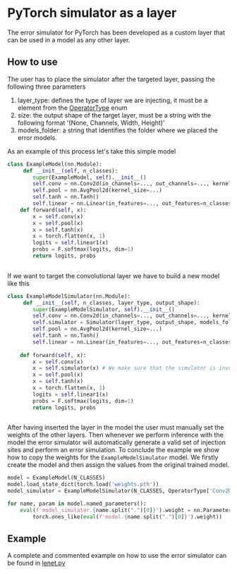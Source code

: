 # PyTorch simulator as a layer

The error simulator for PyTorch has been developed as a custom layer that can 
be used in a model as any other layer.
## How to use
The user has to place the simulator after the targeted layer, passing the following
three parameters
1. layer_type: defines the type of layer we are injecting, it must be a element from the [OperatorType](../../src/operators.py) enum
2. size: the output shape of the target layer, must be a string with the following format '(None, Channels, Width, Height)'
3. models_folder: a string that identifies the folder where we placed the error models.

As an example of this process let's take this simple model
```python
class ExampleModel(nn.Module):
     def __init__(self, n_classes):
        super(ExampleModel, self).__init__()
        self.conv = nn.Conv2d(in_channels=..., out_channels=..., kernel_size=..., stride=...)
        self.pool = nn.AvgPool2d(kernel_size=...)
        self.tanh = nn.Tanh()
        self.linear = nn.Linear(in_features=..., out_features=n_classes)
    def forward(self, x):
        x = self.conv(x)
        x = self.pool(x)
        x = self.tanh(x)
        x = torch.flatten(x, 1)
        logits = self.linear1(x)
        probs = F.softmax(logits, dim=1)
        return logits, probs
        
```
If we want to target the convolutional layer we have to build a new model like this
```python
class ExampleModelSimulator(nn.Module):
     def __init__(self, n_classes, layer_type, output_shape):
        super(ExampleModelSimulator, self).__init__()
        self.conv = nn.Conv2d(in_channels=..., out_channels=..., kernel_size=..., stride=...)
        self.simulator = Simulator(layer_type, output_shape, models_folder) # We add the simulator to the model
        self.pool = nn.AvgPool2d(kernel_size=...)
        self.tanh = nn.Tanh()
        self.linear = nn.Linear(in_features=..., out_features=n_classes)
         
    def forward(self, x):
        x = self.conv(x)
        x = self.simulator(x) # We make sure that the simulator is invoked during the forward pass 
        x = self.pool(x)
        x = self.tanh(x)
        x = torch.flatten(x, 1)
        logits = self.linear1(x)
        probs = F.softmax(logits, dim=1)
        return logits, probs
        
```

After having inserted the layer in the model the user must manually set the weights of the other layers. 
Then whenever we perform inference with the model the error simulator will automatically generate a valid
set of injection sites and perform an error simulation.
To conclude the example we show how to copy the weights for the `ExampleModelSimulator` model. We firstly create the model and then 
assign the values from the original trained model.
```python
model = ExampleModel(N_CLASSES)
model.load_state_dict(torch.load('weights.pth'))
model_simulator = ExampleModelSimulator(N_CLASSES, OperatorType['Conv2D'], '(None, channels, width, height)')

for name, param in model.named_parameters():
    eval(f'model_simulator.{name.split(".")[0]}').weight = nn.Parameter(
        torch.ones_like(eval(f'model.{name.split(".")[0]}').weight))
```
## Example
A complete and commented example on how to use the error simulator can be found in [lenet.py](lenet.py)